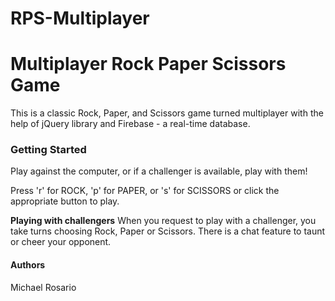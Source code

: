 # RPS-Multiplayer
<h1>Multiplayer Rock Paper Scissors Game</h1>

This is a classic Rock, Paper, and Scissors game turned multiplayer with the help of jQuery library and Firebase - a real-time database.

<h3>Getting Started</h3>
Play against the computer, or if a challenger is available, play with them!

Press 'r' for ROCK, 'p' for PAPER, or 's' for SCISSORS or click the appropriate button to play.


<strong>Playing with challengers</strong>
When you request to play with a challenger, you take turns choosing Rock, Paper or Scissors.  There is a chat feature to taunt or cheer your opponent.

<h4>Authors</h4>
Michael Rosario